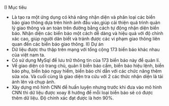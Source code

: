 I) Mục tiêu 
  - Là tạo ra một ứng dụng có khả năng nhận diện và phân loại các biển báo giao thông dựa trên hình ảnh đầu vào,giúp cải thiện quá trình quản lý giao thông và an toàn trên đường bằng cách tự động nhận diện biển báo. Nhận diện các biển báo một cách dễ dàng và hiệu quả với độ chính xác cao, giúp người dân biết và tránh được các vi phạm giao thông liên quan đến các biển báo giao thông.
II) Dự án
  - Dữ liệu được thu thập trên mạng với tổng cộng 173 biển báo khác nhau của việt nam ta.
  - Có sử dụng MySql để lưu trữ thông tin của 173 biển báo này để quản lí.
  - Về giao diện có trang chủ, quản lí biển báo cấm, biển báo hiệu lệnh, biển báo phụ, biển báo nguy hiểm, biển báo chỉ dẫn với các chức năng thêm sửa xóa. Và cuối cùng là giao diện tra cứu với 2 các thức nhận diện là tải ảnh lên và chụp ảnh.
  - Xây dựng mô hình CNN để huấn luyện nhưng trước khi đưa vào mô hình CNN thì dữ liệu được xoay 8 hướng để mỗi loại biển báo sẽ có được thêm dữ liệu. Độ chính xác đạt được là hơn 90%.
 
